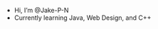 - Hi, I’m @Jake-P-N
- Currently learning Java, Web Design, and C++

<!---
Jake-P-N/Jake-P-N is a ✨ special ✨ repository because its `README.md` (this file) appears on your GitHub profile.
You can click the Preview link to take a look at your changes.
--->
